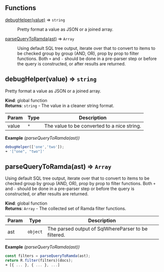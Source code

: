 ## Functions

<dl>
<dt><a href="#debugHelper">debugHelper(value)</a> ⇒ <code>string</code></dt>
<dd><p>Pretty format a value as JSON or a joined array.</p>
</dd>
<dt><a href="#parseQueryToRamda">parseQueryToRamda(ast)</a> ⇒ <code>Array</code></dt>
<dd><p>Using default SQL tree output, iterate over that to convert to items to be checked group by group (AND, OR), prop by prop to filter functions.
Both <code>+</code> and <code>-</code> should be done in a pre-parser step or before the query is constructed, or after results are returned.</p>
</dd>
</dl>

<a name="debugHelper"></a>

## debugHelper(value) ⇒ <code>string</code>
Pretty format a value as JSON or a joined array.

**Kind**: global function  
**Returns**: <code>string</code> - The value in a cleaner string format.  

| Param | Type | Description |
| --- | --- | --- |
| value | <code>\*</code> | The value to be converted to a nice string. |

**Example** *(parseQueryToRamda(ast))*  
```js
debugHelper(['one','two']);
➜ '["one", "two"]'
```
<a name="parseQueryToRamda"></a>

## parseQueryToRamda(ast) ⇒ <code>Array</code>
Using default SQL tree output, iterate over that to convert to items to be checked group by group (AND, OR), prop by prop to filter functions.
Both `+` and `-` should be done in a pre-parser step or before the query is constructed, or after results are returned.

**Kind**: global function  
**Returns**: <code>Array</code> - The collected set of Ramda filter functions.  

| Param | Type | Description |
| --- | --- | --- |
| ast | <code>object</code> | The parsed output of SqlWhereParser to be filtered. |

**Example** *(parseQueryToRamda(ast))*  
```js
const filters = parseQueryToRamda(ast);
return R.filter(filters)(docs);
➜ [{ ... }, { ... }, ...]
```
